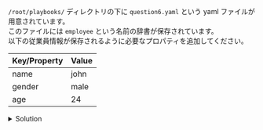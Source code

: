 `/root/playbooks/` ディレクトリの下に `question6.yaml` という yaml ファイルが用意されています。  
このファイルには `employee` という名前の辞書が保存されています。  
以下の従業員情報が保存されるように必要なプロパティを追加してください。  

|Key/Property|Value|
|---|---|
|name|john|
|gender|male|
|age|24|


<details>
  <summary>Solution</summary>

`/root/playbooks/question6.yaml` を以下の内容に更新します。
```
employee:
  name: john
  gender: male
  age: 24
```{{copy}}

</details>